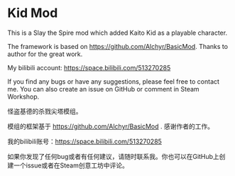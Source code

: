 # Kid Mod

This is a Slay the Spire mod which added Kaito Kid as a playable character.  

The framework is based on https://github.com/Alchyr/BasicMod. Thanks to author for the great work.

My bilibili account: https://space.bilibili.com/513270285

If you find any bugs or have any suggestions, please feel free to contact me. You can also create an issue on GitHub or comment in Steam Workshop.

怪盗基德的杀戮尖塔模组。

模组的框架基于 https://github.com/Alchyr/BasicMod . 感谢作者的工作。  

我的bilibili账号：https://space.bilibili.com/513270285

如果你发现了任何bug或者有任何建议，请随时联系我。你也可以在GitHub上创建一个issue或者在Steam创意工坊中评论。
